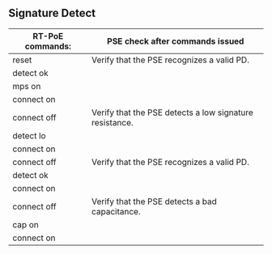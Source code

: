 Signature Detect
----------------

| **RT-PoE commands:**           | **PSE check after commands issued**                     |
|--------------------------------|---------------------------------------------------------|
| reset                          | Verify that the PSE recognizes a valid PD.              |
| detect ok                      |                                                         |
| mps on                         |                                                         |
| connect on                     |                                                         |
| connect off                    | Verify that the PSE detects a low signature resistance. |
| detect lo                      |                                                         |
| connect on                     |                                                         |
| connect off                    | Verify that the PSE recognizes a valid PD.              |
| detect ok                      |                                                         |
| connect on                     |                                                         |
| connect off                    | Verify that the PSE detects a bad capacitance.          |
| cap on                         |                                                         |
| connect on                     |                                                         |
